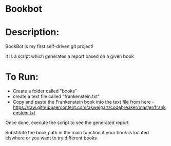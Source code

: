 # Bookbot

# Description:

BookBot is my first self-driven git project!

It is a script which generates a report based on a given book

# To Run:
* Create a folder called "books"
* create a text file called "frankenstein.txt"
* Copy and paste the Frankenstein book into the text file from here - https://raw.githubusercontent.com/asweigart/codebreaker/master/frankenstein.txt

Once done, execute the script to see the generated report

Substitute the book path in the main function if your book is located elswhere or you want to try different books
